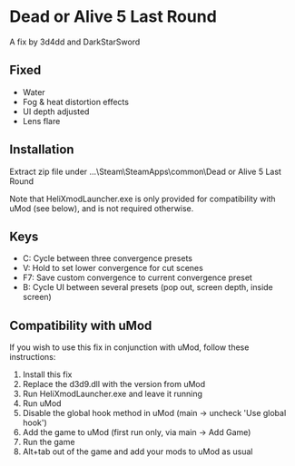 Dead or Alive 5 Last Round
==========================

A fix by 3d4dd and DarkStarSword

Fixed
-----
- Water
- Fog & heat distortion effects
- UI depth adjusted
- Lens flare

Installation
------------
Extract zip file under ...\Steam\SteamApps\common\Dead or Alive 5 Last Round

Note that HeliXmodLauncher.exe is only provided for compatibility with uMod
(see below), and is not required otherwise.

Keys
----
- C: Cycle between three convergence presets
- V: Hold to set lower convergence for cut scenes
- F7: Save custom convergence to current convergence preset
- B: Cycle UI between several presets (pop out, screen depth, inside screen)

Compatibility with uMod
-----------------------
If you wish to use this fix in conjunction with uMod, follow these instructions:

1. Install this fix
2. Replace the d3d9.dll with the version from uMod
3. Run HeliXmodLauncher.exe and leave it running
4. Run uMod
5. Disable the global hook method in uMod (main -> uncheck 'Use global hook')
6. Add the game to uMod (first run only, via main -> Add Game)
7. Run the game
8. Alt+tab out of the game and add your mods to uMod as usual
